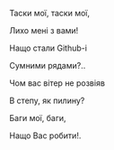 ﻿Таски мої, таски мої,

Лихо мені з вами!

Нащо стали Github-i

Сумними рядами?..

Чом вас вітер не розвіяв

В степу, як пилину?



Баги мої, баги,

Нащо Вас робити!.